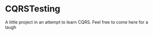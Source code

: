 CQRSTesting
===========

A little project in an attempt to learn CQRS. Feel free to come here for a laugh
